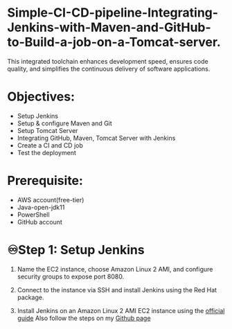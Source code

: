 # Simple-CI-CD-pipeline-Integrating-Jenkins-with-Maven-and-GitHub-to-Build-a-job-on-a-Tomcat-server.
This integrated toolchain enhances development speed, ensures code quality, and simplifies the continuous delivery of software applications.


# Objectives:
* Setup Jenkins
* Setup & configure Maven and Git
* Setup Tomcat Server
* Integrating GitHub, Maven, Tomcat Server with Jenkins
* Create a CI and CD job
* Test the deployment

# Prerequisite:
* AWS account(free-tier)
* Java-open-jdk11
* PowerShell
* GitHub account


# ♾️Step 1: Setup Jenkins

1. Name the EC2 instance, choose Amazon Linux 2 AMI, and configure security groups to expose port 8080.


3. Connect to the instance via SSH and install Jenkins using the Red Hat package.

1. Install Jenkins on an Amazon Linux 2 AMI EC2 instance using the [official guide](https://www.jenkins.io/doc/book/installing/linux/) Also follow the steps on my [Github page](https://github.com/Fokoue22/JENKINS-AWS)